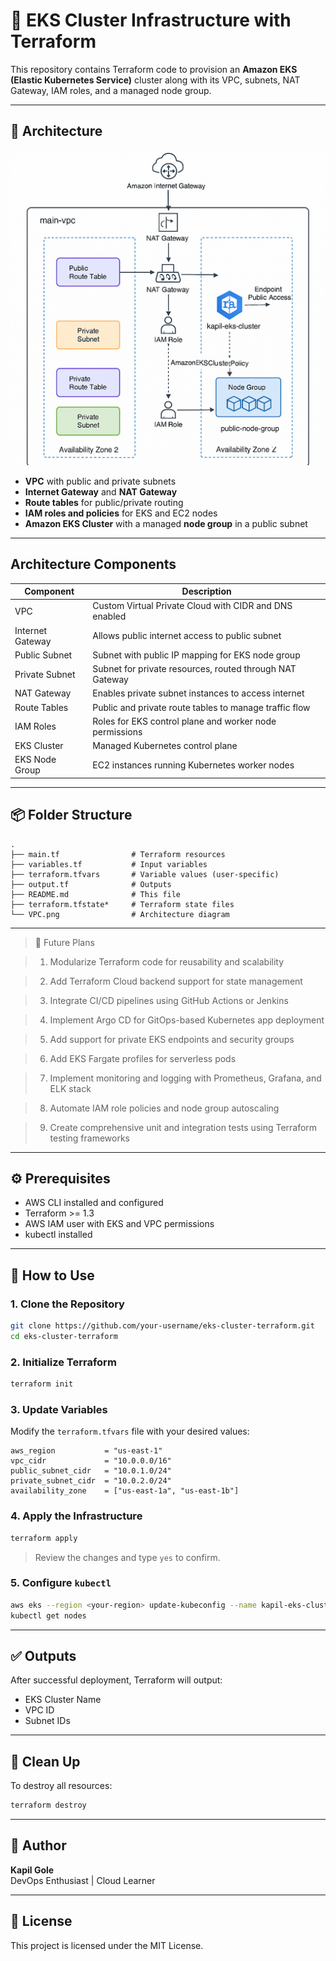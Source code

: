 # 🚀 EKS Cluster Infrastructure with Terraform

This repository contains Terraform code to provision an **Amazon EKS (Elastic Kubernetes Service)** cluster along with its VPC, subnets, NAT Gateway, IAM roles, and a managed node group.

---

## 📐 Architecture

![VPC Architecture](VPC.png)

- **VPC** with public and private subnets  
- **Internet Gateway** and **NAT Gateway**  
- **Route tables** for public/private routing  
- **IAM roles and policies** for EKS and EC2 nodes  
- **Amazon EKS Cluster** with a managed **node group** in a public subnet  

---

## Architecture Components

| Component            | Description                                             |
|----------------------|---------------------------------------------------------|
| VPC                  | Custom Virtual Private Cloud with CIDR and DNS enabled  |
| Internet Gateway     | Allows public internet access to public subnet          |
| Public Subnet        | Subnet with public IP mapping for EKS node group        |
| Private Subnet       | Subnet for private resources, routed through NAT Gateway|
| NAT Gateway          | Enables private subnet instances to access internet     |
| Route Tables         | Public and private route tables to manage traffic flow  |
| IAM Roles            | Roles for EKS control plane and worker node permissions |
| EKS Cluster          | Managed Kubernetes control plane                         |
| EKS Node Group       | EC2 instances running Kubernetes worker nodes           |

---

## 📦 Folder Structure

```
.
├── main.tf                # Terraform resources
├── variables.tf           # Input variables
├── terraform.tfvars       # Variable values (user-specific)
├── output.tf              # Outputs
├── README.md              # This file
├── terraform.tfstate*     # Terraform state files
└── VPC.png                # Architecture diagram
```

---

> 🚧 Future Plans

>    1. Modularize Terraform code for reusability and scalability

>    2. Add Terraform Cloud backend support for state management

>    3. Integrate CI/CD pipelines using GitHub Actions or Jenkins

>    4. Implement Argo CD for GitOps-based Kubernetes app deployment

>    5. Add support for private EKS endpoints and security groups

>    6. Add EKS Fargate profiles for serverless pods

>    7. Implement monitoring and logging with Prometheus, Grafana, and ELK stack

>    8. Automate IAM role policies and node group autoscaling

>    9. Create comprehensive unit and integration tests using Terraform testing frameworks

---

## ⚙️ Prerequisites

- AWS CLI installed and configured  
- Terraform >= 1.3  
- AWS IAM user with EKS and VPC permissions  
- kubectl installed  

---

## 🔧 How to Use

### 1. Clone the Repository

```bash
git clone https://github.com/your-username/eks-cluster-terraform.git
cd eks-cluster-terraform
```

### 2. Initialize Terraform

```bash
terraform init
```

### 3. Update Variables

Modify the `terraform.tfvars` file with your desired values:

```hcl
aws_region           = "us-east-1"
vpc_cidr             = "10.0.0.0/16"
public_subnet_cidr   = "10.0.1.0/24"
private_subnet_cidr  = "10.0.2.0/24"
availability_zone    = ["us-east-1a", "us-east-1b"]
```

### 4. Apply the Infrastructure

```bash
terraform apply
```

> Review the changes and type `yes` to confirm.

### 5. Configure `kubectl`

```bash
aws eks --region <your-region> update-kubeconfig --name kapil-eks-cluster
kubectl get nodes
```

---

## ✅ Outputs

After successful deployment, Terraform will output:

- EKS Cluster Name  
- VPC ID  
- Subnet IDs  

---

## 🧹 Clean Up

To destroy all resources:

```bash
terraform destroy
```

---

## 🧠 Author

**Kapil Gole**  
DevOps Enthusiast | Cloud Learner

---

## 📄 License

This project is licensed under the MIT License.

